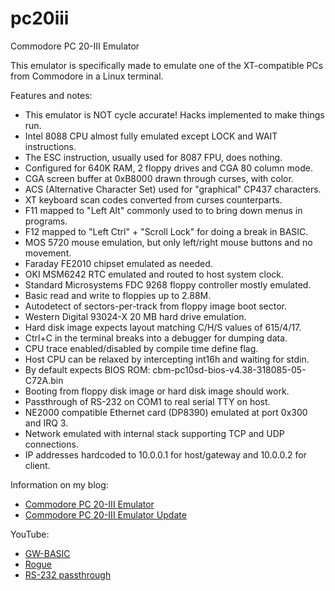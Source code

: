 # pc20iii
Commodore PC 20-III Emulator

This emulator is specifically made to emulate one of the XT-compatible PCs from Commodore in a Linux terminal.

Features and notes:
* This emulator is NOT cycle accurate! Hacks implemented to make things run.
* Intel 8088 CPU almost fully emulated except LOCK and WAIT instructions.
* The ESC instruction, usually used for 8087 FPU, does nothing.
* Configured for 640K RAM, 2 floppy drives and CGA 80 column mode.
* CGA screen buffer at 0xB8000 drawn through curses, with color.
* ACS (Alternative Character Set) used for "graphical" CP437 characters.
* XT keyboard scan codes converted from curses counterparts.
* F11 mapped to "Left Alt" commonly used to to bring down menus in programs.
* F12 mapped to "Left Ctrl" + "Scroll Lock" for doing a break in BASIC.
* MOS 5720 mouse emulation, but only left/right mouse buttons and no movement.
* Faraday FE2010 chipset emulated as needed.
* OKI MSM6242 RTC emulated and routed to host system clock.
* Standard Microsystems FDC 9268 floppy controller mostly emulated.
* Basic read and write to floppies up to 2.88M.
* Autodetect of sectors-per-track from floppy image boot sector.
* Western Digital 93024-X 20 MB hard drive emulation.
* Hard disk image expects layout matching C/H/S values of 615/4/17.
* Ctrl+C in the terminal breaks into a debugger for dumping data.
* CPU trace enabled/disabled by compile time define flag.
* Host CPU can be relaxed by intercepting int16h and waiting for stdin.
* By default expects BIOS ROM: cbm-pc10sd-bios-v4.38-318085-05-C72A.bin
* Booting from floppy disk image or hard disk image should work.
* Passthrough of RS-232 on COM1 to real serial TTY on host.
* NE2000 compatible Ethernet card (DP8390) emulated at port 0x300 and IRQ 3.
* Network emulated with internal stack supporting TCP and UDP connections.
* IP addresses hardcoded to 10.0.0.1 for host/gateway and 10.0.0.2 for client.

Information on my blog:
* [Commodore PC 20-III Emulator](https://kobolt.github.io/article-232.html)
* [Commodore PC 20-III Emulator Update](https://kobolt.github.io/article-234.html)

YouTube:
* [GW-BASIC](https://www.youtube.com/watch?v=PFVnMGIvJB8)
* [Rogue](https://www.youtube.com/watch?v=a-5ppUwTYrw)
* [RS-232 passthrough](https://www.youtube.com/watch?v=IQRhXtzYWrA)

